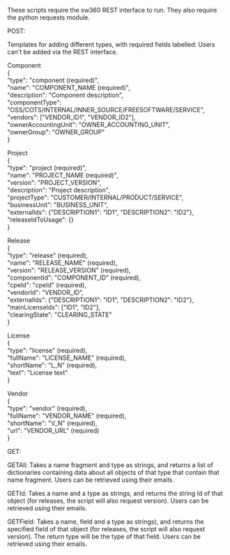 These scripts require the sw360 REST interface to run.
They also require the python requests module.

POST:

Templates for adding different types, with required fields labelled:
Users can't be added via the REST interface.

Component  
{  
  "type": "component (required)",  
  "name": "COMPONENT_NAME (required)",  
  "description": "Component description",  
  "componentType": "OSS/COTS/INTERNAL/INNER_SOURCE/FREESOFTWARE/SERVICE",  
  "vendors": ["VENDOR_ID1", "VENDOR_ID2"],  
  "ownerAccountingUnit": "OWNER_ACCOUNTING_UNIT",  
  "ownerGroup": "OWNER_GROUP"  
}

Project  
{  
  "type": "project (required)",  
  "name": "PROJECT_NAME (required)",  
  "version": "PROJECT_VERSION",  
  "description": "Project description",  
  "projectType": "CUSTOMER/INTERNAL/PRODUCT/SERVICE",  
  "businessUnit": "BUSINESS_UNIT",  
  "externalIds": {"DESCRIPTION1": "ID1", "DESCRIPTION2": "ID2"},  
  "releaseIdToUsage": {}  
}

Release  
{  
  "type": "release" (required),  
  "name": "RELEASE_NAME" (required),  
  "version": "RELEASE_VERSION" (required),  
  "componentId": "COMPONENT_ID" (required),  
  "cpeId": "cpeId" (required),  
  "vendorId": "VENDOR_ID",  
  "externalIds": {"DESCRIPTION1": "ID1", "DESCRIPTION2": "ID2"},  
  "mainLicenseIds": ["ID1", "ID2"],  
  "clearingState": "CLEARING_STATE"  
}

License  
{  
  "type": "license" (required),  
  "fullName": "LICENSE_NAME" (required),  
  "shortName": "L_N" (required),  
  "text": "License text"  
}

Vendor  
{  
  "type": "vendor" (required),  
  "fullName": "VENDOR_NAME" (required),  
  "shortName": "V_N" (required),  
  "url": "VENDOR_URL" (required)  
}

GET:

GETAll: Takes a name fragment and type as strings, and returns a list of dictionaries containing data about all objects of that type that contain that name fragment. Users can be retrieved using their emails.

GETId: Takes a name and a type as strings, and returns the string Id of that object (for releases, the script will also request version). Users can be retrieved using their emails.

GETField: Takes a name, field and a type as strings), and returns the specified field of that object (for releases, the script will also request version). The return type will be the type of that field. Users can be retrieved using their emails.


